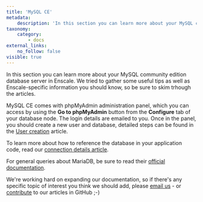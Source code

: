 ```yaml
---
title: 'MySQL CE'
metadata:
    description: 'In this section you can learn more about your MySQL community edition database server in Enscale. We tried to gather some useful tips as well as Enscale-specific information you should know.'
taxonomy:
    category:
        - docs
external_links:
    no_follow: false
visible: true
---
```


In this section you can learn more about your MySQL community edition database server in Enscale. We tried to gather some useful tips as well as Enscale-specific information you should know, so be sure to skim trhough the articles.

MySQL CE comes with phpMyAdmin administration panel, which you can access by using the **Go to phpMyAdmin** button from the **Configure** tab of your database node. The login details are emailed to you. Once in the panel, you should create a new user and database, detailed steps can be found in the [User creation](/database-nodes/mysql-ce/user-creation) article.

To learn more about how to reference the database in your application code, read our [connection details article](/database-nodes/mysql-ce/connection-details).

For general queries about MariaDB, be sure to read their [official documentation](https://dev.mysql.com/doc/). 

We're working hard on expanding our documentation, so if there's any specific topic of interest you think we should add, please [email us](mailto:support@enscale.com) - or [contribute](https://github.com/layershift/enscale-docs/blob/master/CONTRIBUTING.md) to our articles in GitHub ;-)